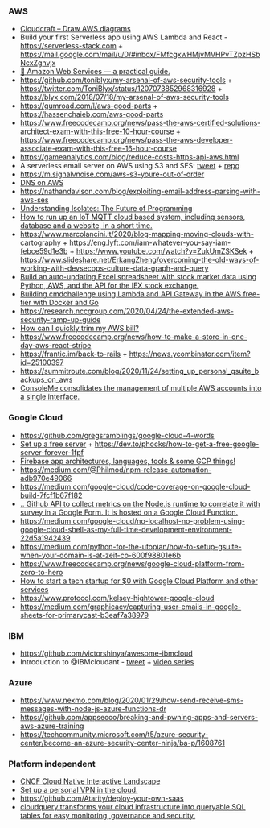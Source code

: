 ### AWS

- [Cloudcraft – Draw AWS diagrams](https://cloudcraft.co)
- Build your first Serverless app using AWS Lambda and React - https://serverless-stack.com + https://mail.google.com/mail/u/0/#inbox/FMfcgxwHMjvMVHPvTZpzHSbNcxZgnvjx
- [📙 Amazon Web Services — a practical guide.](https://github.com/open-guides/og-aws)
- https://github.com/toniblyx/my-arsenal-of-aws-security-tools + https://twitter.com/ToniBlyx/status/1207073852968316928 + https://blyx.com/2018/07/18/my-arsenal-of-aws-security-tools
- https://gumroad.com/l/aws-good-parts + https://hassenchaieb.com/aws-good-parts
- https://www.freecodecamp.org/news/pass-the-aws-certified-solutions-architect-exam-with-this-free-10-hour-course + https://www.freecodecamp.org/news/pass-the-aws-developer-associate-exam-with-this-free-16-hour-course
- https://gameanalytics.com/blog/reduce-costs-https-api-aws.html
- A serverless email server on AWS using S3 and SES: [tweet](https://twitter.com/brianleroux/status/1214236551032393731) + [repo](https://github.com/0x4447/0x4447_product_s3_email)
- https://m.signalvnoise.com/aws-s3-youre-out-of-order
- [DNS on AWS](https://twitter.com/brianleroux/status/1218252704348172288)
- https://nathandavison.com/blog/exploiting-email-address-parsing-with-aws-ses
- [Understanding Isolates: The Future of Programming](https://twitter.com/eastdakota/status/1224555855493746688)
- [How to run up an IoT MQTT cloud based system, including sensors, database and a website, in a short time.](https://www.hackster.io/claudiuivan1/mqtt-broker-for-real-time-data-db28d4)
- https://www.marcolancini.it/2020/blog-mapping-moving-clouds-with-cartography + https://eng.lyft.com/iam-whatever-you-say-iam-febce59d1e3b + https://www.youtube.com/watch?v=ZukUmZSKSek + https://www.slideshare.net/ErkangZheng/overcoming-the-old-ways-of-working-with-devsecops-culture-data-graph-and-query
- [Build an auto-updating Excel spreadsheet with stock market data using Python, AWS, and the API for the IEX stock exchange.](https://www.freecodecamp.org/news/auto-updating-excel-python-aws)
- [Building cmdchallenge using Lambda and API Gateway in the AWS free-tier with Docker and Go](https://www.jarv.org/building-cmdchallenge.html)
- https://research.nccgroup.com/2020/04/24/the-extended-aws-security-ramp-up-guide
- [How can I quickly trim my AWS bill?](https://news.ycombinator.com/item?id=23798347)
- https://www.freecodecamp.org/news/how-to-make-a-store-in-one-day-aws-react-stripe
- https://frantic.im/back-to-rails + https://news.ycombinator.com/item?id=25100397
- https://summitroute.com/blog/2020/11/24/setting_up_personal_gsuite_backups_on_aws
- [ConsoleMe consolidates the management of multiple AWS accounts into a single interface.](https://github.com/Netflix/consoleme)

### Google Cloud

- https://github.com/gregsramblings/google-cloud-4-words
- [Set up a free server](https://twitter.com/s0md3v/status/1212115426697547777) + https://dev.to/phocks/how-to-get-a-free-google-server-forever-1fpf
- [Firebase app architectures, languages, tools & some GCP things! ](https://github.com/jthegedus/firebase-gcp-examples)
- https://medium.com/@Philmod/npm-release-automation-adb970e49066
- https://medium.com/google-cloud/code-coverage-on-google-cloud-build-7fcf1b67f182
- [.. Github API to collect metrics on the Node.js runtime to correlate it with survey in a Google Form. It is hosted on a Google Cloud Function.](https://github.com/asrivas/work-less-do-more)
- https://medium.com/google-cloud/no-localhost-no-problem-using-google-cloud-shell-as-my-full-time-development-environment-22d5a1942439
- https://medium.com/python-for-the-utopian/how-to-setup-gsuite-when-your-domain-is-at-zeit-co-600f98801e6b
- https://www.freecodecamp.org/news/google-cloud-platform-from-zero-to-hero
- [How to start a tech startup for \$0 with Google Cloud Platform and other services](https://geshan.com.np/blog/2020/10/start-tech-startup)
- https://www.protocol.com/kelsey-hightower-google-cloud
- https://medium.com/graphicacy/capturing-user-emails-in-google-sheets-for-primarycast-b3eaf7a38979

### IBM

- https://github.com/victorshinya/awesome-ibmcloud
- Introduction to @IBMcloudant - [tweet](https://twitter.com/glynn_bird/status/1248217903276732419) + [video series](https://www.youtube.com/playlist?list=PLJa_sXrJUZb-Y4Q_5y3yPC8m5RxS5q-_J)

### Azure

- https://www.nexmo.com/blog/2020/01/29/how-send-receive-sms-messages-with-node-js-azure-functions-dr
- https://github.com/appsecco/breaking-and-pwning-apps-and-servers-aws-azure-training
- https://techcommunity.microsoft.com/t5/azure-security-center/become-an-azure-security-center-ninja/ba-p/1608761

### Platform independent

- [CNCF Cloud Native Interactive Landscape](https://landscape.cncf.io)
- [Set up a personal VPN in the cloud.](https://github.com/trailofbits/algo)
- https://github.com/Atarity/deploy-your-own-saas
- [cloudquery transforms your cloud infrastructure into queryable SQL tables for easy monitoring, governance and security.](https://github.com/cloudquery/cloudquery)
